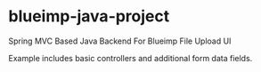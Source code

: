 blueimp-java-project
====================

Spring MVC Based Java Backend For Blueimp File Upload UI

Example includes basic controllers and additional form data fields.
